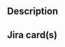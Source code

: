 <!--
// DO NOT EDIT.
This file is managed by the template repository pipeline.
https://github.com/Hivebrite/git-template-repository

To edit this file open a PR on repository Hivebrite/git-template-repository
-->

## Description

<!--
Title must be formated like this
feat: your_title [XX-XXX]

build: Changes that affect the build system or external dependencies (example scopes: gulp, broccoli, npm)
ci: Changes to our CI configuration files and scripts (example scopes: Travis, Circle, BrowserStack, SauceLabs)
docs: Documentation only changes
feat: A new feature
fix: A bug fix
perf: A code change that improves performance
refactor: A code change that neither fixes a bug nor adds a feature
style: Changes that do not affect the meaning of the code (white-space, formatting, missing semi-colons, etc)
test: Adding missing tests or correcting existing tests
-->

<!--
Please include the current, expected/new behaviour.
Summarize the changes that have been made. Include screenshots if any.
-->

## Jira card(s)

<!--
- https://hivebrite.atlassian.net/browse/XXXXX
-->

<!--
## Notes

- What is the deployment linked to this service
- Who benefits from this?
- What could go wrong?
- What other approaches did you consider? Why did you decide on this approach?
- What other systems does this affect?
- Additional information that would be useful to the developer or QA tester
-->
